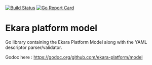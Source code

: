 [![Build Status][ci-img]][ci] 
[![Go Report Card](https://goreportcard.com/badge/github.com/ekara-platform/model)](https://goreportcard.com/report/github.com/ekara-platform/model) 


# Ekara platform model

Go library containing the Ekara Platform Model along with the YAML descriptor parser/validator.
 
Godoc here : https://godoc.org/github.com/ekara-platform/model

[ci-img]: https://travis-ci.org/ekara-platform/model.svg?branch=master
[ci]: https://travis-ci.org/ekara-platform/model
